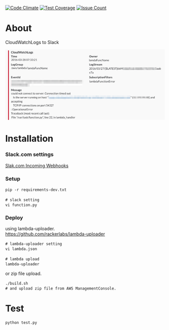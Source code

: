 [![Code Climate](https://codeclimate.com/github/bageljp/postSlackWithCWL/badges/gpa.svg)](https://codeclimate.com/github/bageljp/postSlackWithCWL)
[![Test Coverage](https://codeclimate.com/github/bageljp/postSlackWithCWL/badges/coverage.svg)](https://codeclimate.com/github/bageljp/postSlackWithCWL/coverage)
[![Issue Count](https://codeclimate.com/github/bageljp/postSlackWithCWL/badges/issue_count.svg)](https://codeclimate.com/github/bageljp/postSlackWithCWL)

# About

CloudWatchLogs to Slack

![CloudWatchLogs to Slack.com](https://raw.githubusercontent.com/bageljp/postSlackWithCWL/master/img/slack.png "CloudWatchLogs to Slack.com")

# Installation

### Slack.com settings

[Slak.com Incoming Webhooks](https://api.slack.com/incoming-webhooks)

### Setup

```
pip -r requirements-dev.txt

# slack setting
vi function.py
```

### Deploy

using lambda-uploader.  
https://github.com/rackerlabs/lambda-uploader

```
# lambda-uploader setting
vi lambda.json

# lambda upload
lambda-uploader
```

or zip file upload.

```
./build.sh
# and upload zip file from AWS ManagementConsole.
```

# Test

```
python test.py
```

